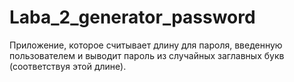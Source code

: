 # Laba_2_generator_password
Приложение, которое считывает длину для пароля, введенную пользователем и выводит пароль из случайных заглавных букв (соответствуя этой длине).
